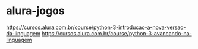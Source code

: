 # alura-jogos
https://cursos.alura.com.br/course/python-3-introducao-a-nova-versao-da-linguagem
https://cursos.alura.com.br/course/python-3-avancando-na-linguagem

